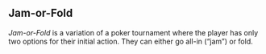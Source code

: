 Jam-or-Fold
-----------

*Jam-or-Fold* is a variation of a poker tournament where the player has only two
options for their initial action. They can either go all-in (“jam”) or fold.
